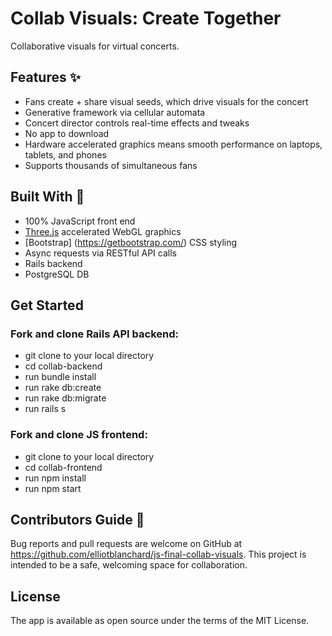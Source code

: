# Collab Visuals: Create Together
Collaborative visuals for virtual concerts.

## Features :sparkles:
* Fans create + share visual seeds, which drive visuals for the concert
* Generative framework via cellular automata
* Concert director controls real-time effects and tweaks
* No app to download
* Hardware accelerated graphics means smooth performance on laptops, tablets, and phones
* Supports thousands of simultaneous fans

## Built With :eyes:
* 100% JavaScript front end
* [Three.js](https://threejs.org/) accelerated WebGL graphics
* [Bootstrap] (https://getbootstrap.com/) CSS styling
* Async requests via RESTful API calls
* Rails backend
* PostgreSQL DB

## Get Started

### Fork and clone Rails API backend:
* git clone to your local directory
* cd collab-backend
* run bundle install
* run rake db:create
* run rake db:migrate
* run rails s

### Fork and clone JS frontend:
* git clone to your local directory
* cd collab-frontend
* run npm install
* run npm start

## Contributors Guide 👋
Bug reports and pull requests are welcome on GitHub at https://github.com/elliotblanchard/js-final-collab-visuals. This project is intended to be a safe, welcoming space for collaboration.

## License
The app is available as open source under the terms of the MIT License.